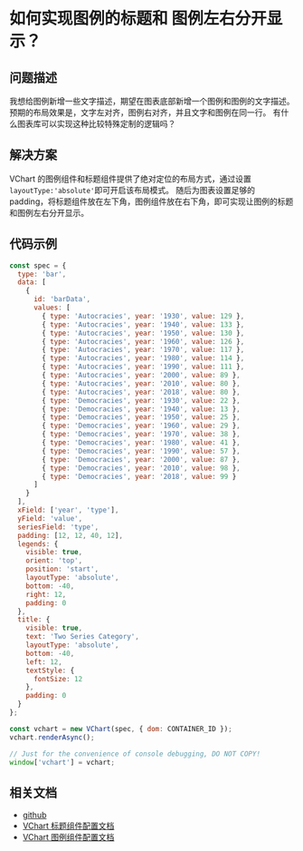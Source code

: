# 如何实现图例的标题和 图例左右分开显示？

## 问题描述

我想给图例新增一些文字描述，期望在图表底部新增一个图例和图例的文字描述。预期的布局效果是，文字左对齐，图例右对齐，并且文字和图例在同一行。
有什么图表库可以实现这种比较特殊定制的逻辑吗？

## 解决方案

VChart 的图例组件和标题组件提供了绝对定位的布局方式，通过设置 `layoutType:'absolute'`即可开启该布局模式。
随后为图表设置足够的 padding，将标题组件放在左下角，图例组件放在右下角，即可实现让图例的标题和图例左右分开显示。

## 代码示例

```javascript livedemo
const spec = {
  type: 'bar',
  data: [
    {
      id: 'barData',
      values: [
        { type: 'Autocracies', year: '1930', value: 129 },
        { type: 'Autocracies', year: '1940', value: 133 },
        { type: 'Autocracies', year: '1950', value: 130 },
        { type: 'Autocracies', year: '1960', value: 126 },
        { type: 'Autocracies', year: '1970', value: 117 },
        { type: 'Autocracies', year: '1980', value: 114 },
        { type: 'Autocracies', year: '1990', value: 111 },
        { type: 'Autocracies', year: '2000', value: 89 },
        { type: 'Autocracies', year: '2010', value: 80 },
        { type: 'Autocracies', year: '2018', value: 80 },
        { type: 'Democracies', year: '1930', value: 22 },
        { type: 'Democracies', year: '1940', value: 13 },
        { type: 'Democracies', year: '1950', value: 25 },
        { type: 'Democracies', year: '1960', value: 29 },
        { type: 'Democracies', year: '1970', value: 38 },
        { type: 'Democracies', year: '1980', value: 41 },
        { type: 'Democracies', year: '1990', value: 57 },
        { type: 'Democracies', year: '2000', value: 87 },
        { type: 'Democracies', year: '2010', value: 98 },
        { type: 'Democracies', year: '2018', value: 99 }
      ]
    }
  ],
  xField: ['year', 'type'],
  yField: 'value',
  seriesField: 'type',
  padding: [12, 12, 40, 12],
  legends: {
    visible: true,
    orient: 'top',
    position: 'start',
    layoutType: 'absolute',
    bottom: -40,
    right: 12,
    padding: 0
  },
  title: {
    visible: true,
    text: 'Two Series Category',
    layoutType: 'absolute',
    bottom: -40,
    left: 12,
    textStyle: {
      fontSize: 12
    },
    padding: 0
  }
};

const vchart = new VChart(spec, { dom: CONTAINER_ID });
vchart.renderAsync();

// Just for the convenience of console debugging, DO NOT COPY!
window['vchart'] = vchart;
```

## 相关文档

- [github](https://github.com/VisActor/VChart)
- [VChart 标题组件配置文档](https://visactor.io/vchart/option/barChart#title.layoutType)
- [VChart 图例组件配置文档](https://visactor.io/vchart/option/barChart-legends-discrete#layoutType)
